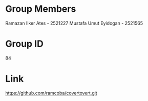# Group Members
Ramazan Ilker Ates - 2521227
Mustafa Umut Eyidogan - 2521565

# Group ID
84

# Link
https://github.com/ramcoba/covertovert.git